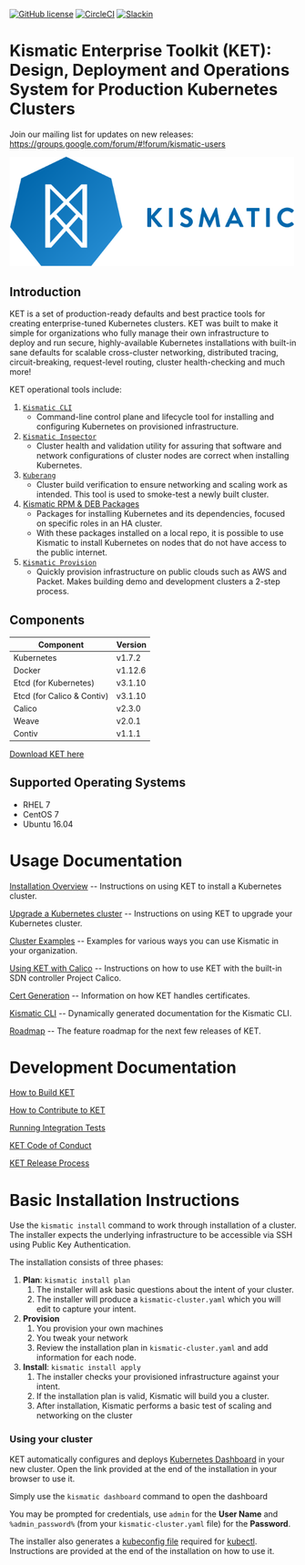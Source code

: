 [![GitHub license](https://img.shields.io/badge/license-Apache%20License%202.0-blue.svg)](LICENSE)
[![CircleCI](https://circleci.com/gh/apprenda/kismatic.svg?style=svg)](https://circleci.com/gh/apprenda/kismatic)
[![Slackin](http://54.242.94.98/badge.svg)](http://54.242.94.98/)

# Kismatic Enterprise Toolkit (KET): Design, Deployment and Operations System for Production Kubernetes Clusters

Join our mailing list for updates on new releases: https://groups.google.com/forum/#!forum/kismatic-users

<img src="https://github.com/apprenda/kismatic/raw/master/docs/logo/KET_logo.png" width="500" />

## Introduction

KET is a set of production-ready defaults and best practice tools for creating enterprise-tuned Kubernetes clusters. KET was built to make it simple for organizations who fully manage their own infrastructure to deploy and run secure, highly-available Kubernetes installations with built-in sane defaults for scalable cross-cluster networking, distributed tracing, circuit-breaking, request-level routing, cluster health-checking and much more!

KET operational tools include:

1. [`Kismatic CLI`](docs/INSTALL.md)
   * Command-line control plane and lifecycle tool for installing and configuring Kubernetes on provisioned infrastructure.
2. [`Kismatic Inspector`](cmd/kismatic-inspector/README.md)
   * Cluster health and validation utility for assuring that software and network configurations of cluster nodes are correct when installing Kubernetes.
3. [`Kuberang`](https://github.com/apprenda/kuberang)
   * Cluster build verification to ensure networking and scaling work as intended. This tool is used to smoke-test a newly built cluster.
4. [Kismatic RPM & DEB Packages](docs/PACKAGES.md)
   * Packages for installing Kubernetes and its dependencies, focused on specific roles in an HA cluster.
   * With these packages installed on a local repo, it is possible to use Kismatic to install Kubernetes on nodes that do not have access to the public internet.
5. [`Kismatic Provision`](https://github.com/apprenda/kismatic-provision)
   * Quickly provision infrastructure on public clouds such as AWS and Packet. Makes building demo and development clusters a 2-step process.

## Components
| Component | Version |
| --- | --- |
| Kubernetes | v1.7.2 |
| Docker | v1.12.6 |
| Etcd (for Kubernetes) | v3.1.10 |
| Etcd (for Calico & Contiv) | v3.1.10 |
| Calico | v2.3.0 |
| Weave | v2.0.1 |
| Contiv | v1.1.1 |


[Download KET here](https://github.com/apprenda/kismatic/releases)

## Supported Operating Systems
- RHEL 7
- CentOS 7
- Ubuntu 16.04

# Usage Documentation

[Installation Overview](docs/INSTALL.md) -- Instructions on using KET to install a Kubernetes cluster.

[Upgrade a Kubernetes cluster](docs/UPGRADE.md) -- Instructions on using KET to upgrade your Kubernetes cluster.

[Cluster Examples](docs/INTENT.md) -- Examples for various ways you can use Kismatic in your organization.

[Using KET with Calico](docs/NETWORKING.md) -- Instructions on how to use KET with the built-in SDN controller Project Calico.

[Cert Generation](docs/CERT_GENERATION.md) -- Information on how KET handles certificates.

[Kismatic CLI](https://github.com/apprenda/kismatic/tree/master/docs/kismatic-cli) -- Dynamically generated documentation for the Kismatic CLI.

[Roadmap](ROADMAP.md) -- The feature roadmap for the next few releases of KET.

# Development Documentation

[How to Build KET](BUILDING.md)

[How to Contribute to KET](CONTRIBUTING.md)

[Running Integration Tests](INTEGRATION_TESTING.md)

[KET Code of Conduct](code-of-conduct.md)

[KET Release Process](RELEASE.md)

# Basic Installation Instructions
Use the `kismatic install` command to work through installation of a cluster. The installer expects the underlying infrastructure to be accessible via SSH using Public Key Authentication.

The installation consists of three phases:

1. **Plan**: `kismatic install plan`
   1. The installer will ask basic questions about the intent of your cluster.
   2. The installer will produce a `kismatic-cluster.yaml` which you will edit to capture your intent.
2. **Provision**
   1. You provision your own machines
   2. You tweak your network
   3. Review the installation plan in `kismatic-cluster.yaml` and add information for each node.
3. **Install**: `kismatic install apply`
   1. The installer checks your provisioned infrastructure against your intent.
   2. If the installation plan is valid, Kismatic will build you a cluster.
   3. After installation, Kismatic performs a basic test of scaling and networking on the cluster

### Using your cluster

KET automatically configures and deploys [Kubernetes Dashboard](http://kubernetes.io/docs/user-guide/ui/) in your new cluster. Open the link provided at the end of the installation in your browser to use it.

Simply use the `kismatic dashboard` command to open the dashboard

You may be prompted for credentials, use `admin` for the **User Name** and `%admin_password%` (from your `kismatic-cluster.yaml` file) for the **Password**.

The installer also generates a [kubeconfig file](http://kubernetes.io/docs/user-guide/kubeconfig-file/) required for [kubectl](http://kubernetes.io/docs/user-guide/kubectl-overview/). Instructions are provided at the end of the installation on how to use it.
